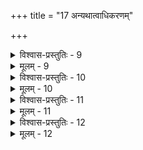 +++
title = "17 अन्यथात्वाधिकरणम्"

+++

<details><summary>विश्वास-प्रस्तुतिः - 9</summary>

9. प्राग्वच्छाखाविभेदेऽप्युपशमितभिदा तादृगुद्गीथविद्या  
स्यादेका चोदनाद्यैस्तदसदुभयथा रूपभेदोपलब्धेः ।  
गाता गेयञ्च गेये सकलमसकल़ञ्चेति वैषम्यसिद्धौ  
शेषाभेदोऽप्यभेदं न गमयति भिदा त्वेकभेदेऽपि सिध्येत् ॥
</details>

<details><summary>मूलम् - 9</summary>

9. प्राग्वच्छाखाविभेदेऽप्युपशमितभिदा तादृगुद्गीथविद्या  
स्यादेका चोदनाद्यैस्तदसदुभयथा रूपभेदोपलब्धेः ।  
गाता गेयञ्च गेये सकलमसकल़ञ्चेति वैषम्यसिद्धौ  
शेषाभेदोऽप्यभेदं न गमयति भिदा त्वेकभेदेऽपि सिध्येत् ॥
</details>


<details><summary>विश्वास-प्रस्तुतिः - 10</summary>

10. छन्दोगोद्गीथशब्दस्तदवयवपरः प्रक्रमादिप्रसिद्धेः  
कृत्स्नोद्गीथाभिधायी प्रकरणनियमाभावतो वाजिनां स्यात् ।  
उद्गीथोक्तिश्च नैषामुपचरितवती गातरि प्रक्रमस्था  
तत्कर्त्रा साधनीये द्विषदुपशमने तत्फलत्वोक्त्यबाधात् ॥
</details>

<details><summary>मूलम् - 10</summary>

10. छन्दोगोद्गीथशब्दस्तदवयवपरः प्रक्रमादिप्रसिद्धेः  
कृत्स्नोद्गीथाभिधायी प्रकरणनियमाभावतो वाजिनां स्यात् ।  
उद्गीथोक्तिश्च नैषामुपचरितवती गातरि प्रक्रमस्था  
तत्कर्त्रा साधनीये द्विषदुपशमने तत्फलत्वोक्त्यबाधात् ॥
</details>


<details><summary>विश्वास-प्रस्तुतिः - 11</summary>

11. यद्यप्यब्रह्मविद्या परपरिभवनाद्यैहिकार्थप्रयुक्ता  
न ग्राह्या मोक्षशास्त्रे तदपि समतया तत्परीक्षेति केचित् ।  
काम्या विद्याप्यनिष्टव्यपनयनमुखैर्ब्रह्मविद्योपयुक्तैः  
तत्तत्साध्यप्रभेदैर्भवति समुचितालोचनेत्याहुरन्ये ॥
</details>

<details><summary>मूलम् - 11</summary>

11. यद्यप्यब्रह्मविद्या परपरिभवनाद्यैहिकार्थप्रयुक्ता  
न ग्राह्या मोक्षशास्त्रे तदपि समतया तत्परीक्षेति केचित् ।  
काम्या विद्याप्यनिष्टव्यपनयनमुखैर्ब्रह्मविद्योपयुक्तैः  
तत्तत्साध्यप्रभेदैर्भवति समुचितालोचनेत्याहुरन्ये ॥
</details>


<details><summary>विश्वास-प्रस्तुतिः - 12</summary>

12. अज्ञातब्रह्मतत्त्वः कथमिव विमृशेत् कुत्रचिद् ब्रह्मदृष्टिं  
तस्मात्तत्तादृशीनां समुचितमगतेरत्र मीमांसनं स्यात् ।  
आदध्युः कर्मणाञ्च स्वफलवितरणे वीर्यवत्त्वातिरेकं  
ब्रह्मध्यानार्थकर्मातिशयजननतः प्रस्तुतापेक्षितं तत् ॥
</details>

<details><summary>मूलम् - 12</summary>

12. अज्ञातब्रह्मतत्त्वः कथमिव विमृशेत् कुत्रचिद् ब्रह्मदृष्टिं  
तस्मात्तत्तादृशीनां समुचितमगतेरत्र मीमांसनं स्यात् ।  
आदध्युः कर्मणाञ्च स्वफलवितरणे वीर्यवत्त्वातिरेकं  
ब्रह्मध्यानार्थकर्मातिशयजननतः प्रस्तुतापेक्षितं तत् ॥
</details>